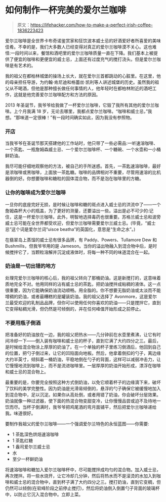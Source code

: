 # 如何制作一杯完美的爱尔兰咖啡

> 原文：<https://lifehacker.com/how-to-make-a-perfect-irish-coffee-1836223423>

爱尔兰咖啡是全世界卡布奇诺鉴赏家和狂饮波本威士忌的好酒爱好者所喜爱的美味佳肴。不幸的是，我们大多数人已经变得对真正的爱尔兰咖啡漠不关心。这也难怪:一段时间以来，餐馆和酒吧里的爱尔兰咖啡质量一直在下降。我们基本上被提供了便宜的咖啡和更便宜的威士忌，上面还有过度充气的搅打浇头。但是爱尔兰咖啡是有艺术的。



我的祖父在都柏林城堡的操场上长大，就在爱尔兰首都跳动的心脏里。在这里，他的母亲担任导游，为约翰·肯尼迪和格蕾丝·凯利等人讲述城堡的历史。虽然我的祖父从不喝酒，但他是那种擅长做任何事情的人，他年轻时在都柏林附近的酒吧工作，这就是他完善爱尔兰咖啡配方和方法的原因。

2013 年圣诞节，我爷爷给我做了一杯爱尔兰咖啡，它毁了我所有其他的爱尔兰咖啡。上个月我满 18 岁，无论去哪里，我都点爱尔兰咖啡。“咖啡和威士忌，”我想。“那味道一定很棒！”有一段时间确实如此，因为我没有参照物。

### **开店**

当我爷爷在圣诞节那天搭建他的工作站时，他只带了一些必需品:一听速溶咖啡、一个茶匙、一瓶詹姆森威士忌、一个爱尔兰咖啡杯、一个糖碗、一个水壶和一小桶鲜奶油。

我尽可能仔细地观察他的方法，被自己的手所迷惑。首先，一茶匙速溶咖啡，最好是浓咖啡或黑咖啡，上面放一茶匙糖。咖啡的品牌相对不重要，尽管用速溶的比机器倒的好。你想要咖啡和糖粒的固体混合物，而不是泡在咖啡里的方糖。

### **让你的咖啡成为爱尔兰咖啡**

一旦你的底座完好无损，是时候让咖啡和糖的斑点进入威士忌的洪流中了——一个詹姆森杯大小的瓶盖，为了更好的测量，还要溢出一些。溢出是必不可少的:记住，这是一杯爱尔兰咖啡。此外，明智地选择毒药也很重要。苏格兰威士忌和波旁威士忌可能在全世界都受欢迎，但爱尔兰咖啡需要爱尔兰威士忌。(毕竟，“威士忌”这个词是爱尔兰词“uisce beatha”的英国化，意思是“生命之水”。)

在翡翠岛上蒸馏的威士忌有很多品牌，有 Paddy、Powers、Tullamore Dew 和 Bushmills，但我爷爷用的是 Jameson。当你的溢出物融入到混合物中后，是时候搅拌它了，当颗粒溶解并沉淀成液体时，将每一种不同的味道混合在一起。

### **奶油是一切出错的地方**

处理完爱尔兰咖啡的核心后，我的祖父转向了那桶奶油。这是新搅打的，这意味着质地完全不对。他用同样的沾有威士忌的茶匙，把奶油搅拌成粘稠的液体。这一点很重要，因为它能确保奶油流动顺畅。用全脂的。你不想要无脂奶油或太淡而不能增稠的奶油，或者最糟糕的是罐装奶油。我的祖父选择了 Avonmore，这是爱尔兰最受欢迎的乳制品品牌，但你可以使用任何你喜欢的奶油——只是搅拌它，直到它变得粘稠光滑，但仍然是可倾倒的，并在任何峰值开始形成之前停止。

### **不要用瓶子倒酒**

把准备好的奶油放在一边，我的祖父把热水——几分钟前在水壶里煮沸，让它有时间冷却一下——倒入装有咖啡和威士忌的杯子，直到它满了大约四分之三。最后，是时候给混合物涂上厚厚的奶油了。在一个单独的杯子里练习倒酒后，他回到自己的位置，把勺子倒过来，让它的凹陷面向地板。然后，他拿着倒扣的勺子，离边缘大约半英寸，倾斜着一桶奶油，平稳地倒在勺子的背面，这样可以减弱冲击力，让它慢慢地流到咖啡上，而不是流进咖啡里。一层厚厚的奶油开始形成，漂浮在咖啡和威士忌的混合物上。

最重要的是，你要完全按照这种方式倒奶油，以免它顺着杯子的边缘滴下来，破坏了饮料的美学完整性。因为奶油是光滑易倾倒的，悬浮的勺子确保它被缓慢地加入到混合物中，足以沉淀。如果你从高处倒，或者用错了奶油，你会破坏分层效果。奶油就像一种过滤器，使下面的热混合物变甜变冷，让你慢慢品尝或迫不及待地一饮而尽。当杯子倒满时，我爷爷把鸡尾酒的弯月面铺平，然后把爱尔兰咖啡递给我。味道很好。

要制作我祖父的爱尔兰咖啡——一个强调爱尔兰特色的永恒蓝图——你需要:

*   1 茶匙深色烘焙速溶咖啡
*   1 茶匙红糖
*   1 盎司爱尔兰威士忌
*   水
*   至少一杯鲜奶油

将速溶咖啡和糖加入爱尔兰咖啡杯中，尽可能搅拌成均匀的混合物。加入威士忌，再次搅拌。将一些水烧开，让它冷却几分钟，然后将热水而不是滚烫的水加入到咖啡和威士忌的混合物中，直到杯子满了大约四分之三。搅打奶油，直到它变稠，但仍然可以倾倒(在软峰阶段之前停止搅打)，然后将奶油倒入倒置勺子背面的玻璃杯中，以防止它沉入混合物中。立即上菜。